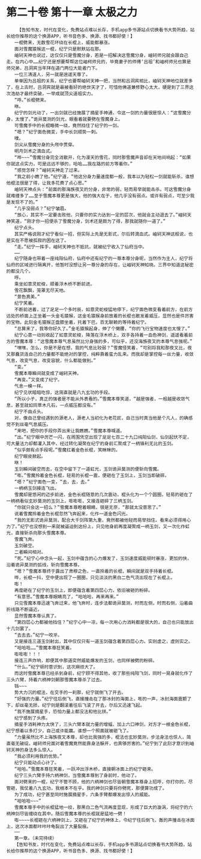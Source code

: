 # 第二十卷 第十一章 太极之力
        【告知书友，时代在变化，免费站点难以长存，手机app多书源站点切换看书大势所趋，站长给你推荐的这个换源APP，听书音色多、换源、找书都好使！】
       一棍劈来，无数雪花环绕在长棍上，威能都暴涨。
       面对雪魔猿猴这一棍，纪宁只是默默站在那。
       岫轲天神也说过，这仅仅只是雪魔分身，若是一招解决这雪魔分身，岫轲师兄就会跟自己走。在内心中……纪宁还是想要帮帮这位岫柯师兄的，毕竟妻子的师傅‘吕祖’和岫柯师兄也算是师兄弟，吕洞宾当年拜在道门两位大能者门下。
       一位三清道人，另一就是逍遥天尊了。
       单单因为吕祖的关系，纪宁也要帮岫轲天神一把，当然和吕洞宾相比，岫轲天神地位就差多了，在上古时，吕洞宾就是最被看好的绝世天才了，可惜他佛道兼修野心太大，硬是到了三界这次浩劫才最终突破，一举成就顶尖道祖实力。
       “呼。”长棍劈来。
       咻。
       纪宁的剑光动了，一出剑就已经施展了摘星手神通，令这一剑的力量很是惊人：“这雪魔分身，太慢了。”诡异莫测的剑光，眼看着就要劈在雪魔身上。
       可雪魔手中的长棍略微一绕，竟然挡住了纪宁的一剑。
       “嗯？”纪宁面色微变，手中长剑顺势一刺。
       噗。
       剑尖从雪魔分身的头颅中贯穿。
       明月剑术之滴血式。
       “哗~~~”雪魔分身完全消散开，化为漫天的雪花，同时那雪魔声音却在天地间响起：“如果你就这点实力，可是远远不够的，哈哈……我在路的前方等着你。”
       “感觉怎样？”岫轲天神走了过来。
       “我之前小瞧了他。”纪宁道，“他这分身力量速度都一般，我本以为轻松一剑就能斩杀，谁想他棍法很是了得，让我多花费了点心思。”
       岫轲天神点头：“前面的那海族夜叉的分身，非常的弱，轻而易举就能击杀。可这雪魔分身就难缠多了……至于雪魔本尊更是强大，他的强大在于，他几乎没有弱点。或许有弱点，可至少我是发现不了的。”
       “几乎没弱点？”纪宁皱眉。
       “放心，其实不一定要击败他，只要你的实力达到一定的层次，他就会主动退去了。”岫轲天神笑道，“刚才你一招便杀了雪魔分身，剑术还是颇为了得，那我就随你一道了。”
       纪宁点头。
       其实严格说刚才纪宁看似一招，但实际上先是无影式，尔后转滴血式。岫轲天神这般说，也是实在不愿被孤寂的困在这了。
       “走。”纪宁一挥手，岫轲天神也不抵抗，就被纪宁收入了仙府当中。
       ……
       纪宁随身也带着一座纯阳仙府，仙府中还有纪宁的一尊本尊分身呢，当然作为主人，纪宁将仙府的区域进行隔离开，他暂时没想让另一尊分身的存在，让岫轲天神知晓。三界中知道这秘密的都没几个。
       呼。
       乘坐如意灵蛇梭，顺着浮木桥不断前进。
       雪花飘飘，笼罩无尽天地。
       “景色真美。”
       纪宁笑着。
       不断前进着，过了足足一个多时辰，如意灵蛇梭猛地停下，纪宁面色微变看着前方，在前方远处的桥面上正坐着一头金毛猿猴，这金毛猿猴身前放着的长棍也散发着威压，显然也是件厉害的宝物。此刻金毛猿猴正盘膝坐着，托着下巴，百无聊赖的等待着纪宁。
       “总算来了，我等你好久了。”金毛猿猴起身，伸了个懒腰，“你的飞行宝物速度也太慢了。”
       纪宁心意一动则收起了如意灵蛇梭，降落在浮木桥上，双手各持着一血色神剑，遥遥看着前方的雪魔本尊：“这雪魔本尊气息虽然比分身强的多，可似乎，还没海族夜叉的本尊气息强呢。”
       “嘿嘿，怎么，你是不是在想，我的气息比较弱？”雪魔怪笑着，“可别将我和那夜叉比，夜叉那蠢货连自己的力量都不能绝对的掌控，纯粹靠着蛮力乱来。而我却是掌控每一丝力量，收敛气息，改变气息，改变容貌，什么都能做到。”
       “变。”
       雪魔本尊瞬间就变成了岫轲天神。
       “再变。”又变成了纪宁。
       气息一模一样。
       纪宁见状暗暗吃惊，这简直就是八九玄功的手段。
       “所以小子，真正的强者是不能从外表看的。”雪魔本尊笑道，“越是强者，一般越是收敛气息，甚至就如同草木凡石，一点威压都没有。”
       纪宁不由点头。
       对，像自己曾经遇到的源老人，源老人当初化为老花匠，自己当时真当他是个凡人，的确感觉不到丝毫气息威压。
       “来吧，把你的手段你弄出来让我瞧瞧。”雪魔本尊喊道。
       “出。”纪宁眼中厉芒一闪，在周围凭空出现了足足七百二十九口纯阳仙剑，仙剑起伏不定，可大量法力却都灌入其中，经过转化凝聚在纪宁的身前汇聚成了一柄锋利无比的玉剑。
       “似乎颇有点手段呢。”雪魔扛着金色长棍，笑眯眯的。
       纪宁眼皮掀起。
       咻！
       玉剑瞬间破空而去，在空中留下了一道虹光，玉剑诡异莫测的便斩向雪魔。
       “嘭。”雪魔拎着金色长棍，轻易的长棍一震，便砸在了玉剑上，玉剑当即破碎。
       “嗯？”纪宁面色一变，“去，去，去。”
       一柄柄玉剑接连飞出。
       雪魔却是悠闲的迈步前进，金色长棍随意的几次震动，棍头化为一个个圆圈，轻易的砸在了一柄柄看似玄妙莫测的玉剑上，嘭嘭嘭，又接连砸碎了三柄玉剑。
       “你就只会这一招么？”雪魔本尊瞪着眼睛，很是无奈，“那就太没意思了。”
       说着雪魔拎着金色长棍忽然飞奔起来，化作一道金色闪光。
       “我的无影式诡异莫测，配合大千剑阵第九重，竟然都被他轻而易举挡住。看来必须得用心力了。”纪宁也没想到一来就被逼迫到这份上，只见他身前再度凝聚成一柄玉剑，又一次化作虹光，直接斩杀向那头雪魔本尊。
       雪魔飞奔。
       玉剑破空。
       二者瞬间相对。
       “死。”纪宁心中念头一起，玉剑中蕴含的心力爆发了，玉剑速度威能顿时暴涨，更加的快，沿着诡异莫测的弧线，斩向雪魔本尊。
       “嗯？”雪魔本尊终于露出了肃穆之色，一直拎着的长棍，瞬间就是双手持着长棍。
       哗，长棍一抖，空中便出现了一圈圈，只见淡淡的黑白二色气流出现在了长棍上。
       嘭！
       再度砸在了纪宁的玉剑上，即便蕴含着第四层心力，依旧被砸的粉碎。
       “有意思。”雪魔本尊眼睛亮了，“哈哈哈，再来再来。”
       只见雪魔本尊迅速飞奔过来，他飞奔时，连步法都诡异莫测，时而左侧，时而右侧，沿着曲折线路不断逼近。
       显然雪魔本尊认真了。
       “第四层心力都被他挡住？”纪宁心中一凉，每一次用心力消耗都是很大的，自己也只能放出十几剑罢了。
       “去去去。”纪宁一咬牙。
       又是接连三道玉剑射出，其中仅仅只有一道玉剑蕴含着第四层心力。实则虚之，虚则实之。
       “哈哈哈……”雪魔本尊狂笑着。
       嘭嘭嘭！！！
       接连三声炸响，即便其中那道突然威能爆发的玉剑，也同样被劈的粉碎。
       “什么。”纪宁顿时意识到，这次麻烦大了。
       而这时雪魔本尊已经杀到身前，纪宁顾不得其他，收了那些纯阳飞剑，同时一晃身就化作了三头六臂，持着六柄神剑朝那雪魔本尊杀了过去。
       铛~~~
       势大力沉的棍法，在交手的一刹那，纪宁就倒飞了开去。
       “好强的力量。”纪宁往后倒飞，直接撞击在了那冰封的海面上，嘭的一声，冰封海面震颤了下，却丝毫无损，纪宁则是翻滚着往后飞滚了开去，尔后又迅速飞起。
       “我不施展摘星手，恐怕力量上都没法和他比拼。”
       纪宁感到了头疼。
       摘星手消耗神力太快了，三头六臂本就力量的增幅，加上六口神剑，对方才一根金色长棍，纪宁想着以多打少，自己或许能赢。谁想一个照面就被砸飞了。
       “力量虽然比不上海族夜叉本尊，却也比我强的多，棍法也玄妙莫测，步法身法也惊人，简直毫无破绽。岫轲师兄面对着雪魔竟然能靠身法躲开，也真够厉害的。”纪宁到了此刻才意识到岫轲天神的身法多么惊人。
       “我必须利用我的优势。”
       纪宁只能动点心计了。
       “哈哈。”雪魔本尊狂笑着，一跃冲出浮木桥，直接朝冰面上的纪宁砸来。
       纪宁三头六臂手持六柄神剑，当雪魔本尊到了身前时，他动了。
       面对劈来的一棍，纪宁不管不顾，他的六柄神剑也尽皆朝雪魔本尊身上招呼，你打你的，尽管砸，我仗着八九玄功，我根本不在乎。我的神剑只要将你劈死，那便算功成了。
       为了成功，纪宁甚至同时施展摘星手，六条手臂都爆发出惊人的威能。
       “哈哈哈~~~”
       雪魔本尊手中的长棍猛地一绞，那黑白二色气流再度显现，形成了巨大的漩涡，将纪宁的六柄神剑尽皆缠绕在其中。随后雪魔本尊的长棍就是猛地一劈！
       嘭~~~~长棍砸在六柄神剑上，又砸在了纪宁的神体上，令纪宁往后倒飞，轰的声撞击在冰面上，这次冰面都咔咔咔龟裂出了大量裂痕。
       ——
       第一章。（未完待续）
       【告知书友，时代在变化，免费站点难以长存，手机app多书源站点切换看书大势所趋，站长给你推荐的这个换源APP，听书音色多、换源、找书都好使！】